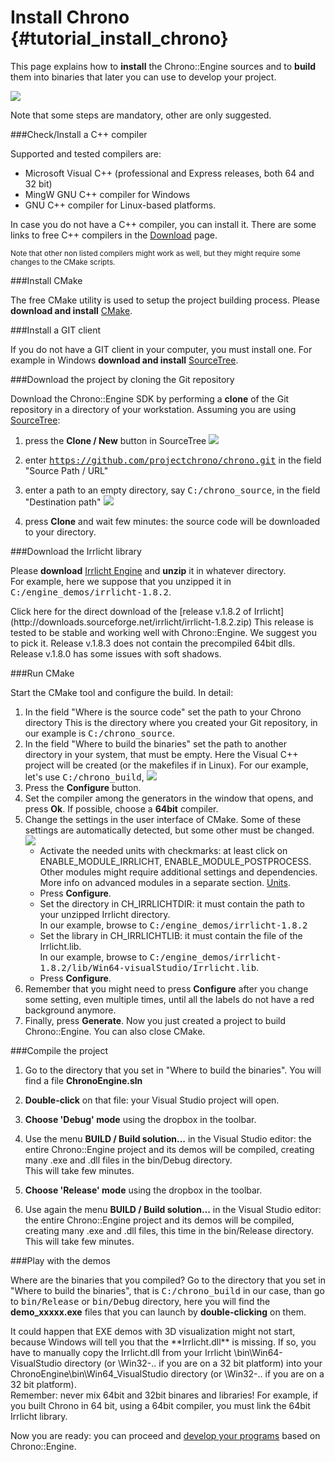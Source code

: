 Install Chrono {#tutorial_install_chrono}
==========================


This page explains how to **install** the Chrono::Engine sources and to **build** 
them into binaries that later you can use to develop your project.

![](Pic_build_ce.png)

Note that some steps are mandatory, other are only suggested.

###Check/Install a C++ compiler

Supported and tested compilers are:
* Microsoft Visual C++ (professional and Express releases, both 64 and 32 bit)
* MingW GNU C++ compiler for Windows
* GNU C++ compiler for Linux-based platforms.

In case you do not have a C++ compiler, you can install it. There are some links to free C++ compilers in the [Download]() page. 

<small>Note that other non listed compilers might work as well, but they might require some changes to the CMake scripts.</small>

###Install CMake

The free CMake utility is used to setup the project building process.
Please **download and install** [CMake](http://www.cmake.org/cmake/resources/software.html).


###Install a GIT client

If you do not have a GIT client in your computer, you must install one.
For example in Windows **download and install** [SourceTree](http://www.sourcetreeapp.com/). 


###Download the project by cloning the Git repository

Download the Chrono::Engine SDK by performing a **clone** of the Git repository in a directory of your workstation. 
Assuming you are using [SourceTree](http://www.sourcetreeapp.com/):

1. press the **Clone / New** button in SourceTree 
   ![](Install_ST1.gif)
   
2. enter <tt>https://github.com/projectchrono/chrono.git</tt> in the field "Source Path / URL"

3. enter a path to an empty directory, say <tt>C:/chrono_source</tt>, in the field "Destination path" 
   ![](Install_ST2.gif)
   
4. press **Clone** and wait few minutes: the source code will be downloaded to your directory.

###Download the Irrlicht library

Please **download** [Irrlicht Engine](http://irrlicht.sourceforge.net/downloads.html) 
and **unzip** it in whatever directory.  
For example, here we suppose that you unzipped it in <tt>C:/engine_demos/irrlicht-1.8.2</tt>.

<div class="ce-warning"> 
Click here for the direct download of the 
[release v.1.8.2 of Irrlicht](http://downloads.sourceforge.net/irrlicht/irrlicht-1.8.2.zip)
This release is tested to be stable and working well with Chrono::Engine. We suggest you to pick it.   
Release v.1.8.3 does not contain the precompiled 64bit dlls.  
Release v.1.8.0 has some issues with soft shadows.
</div> 



###Run CMake

Start the CMake tool and configure the build. In detail:

1. In the field "Where is the source code" set the path to your Chrono directory 
   This is the directory where you created your Git repository, in our example is <tt>C:/chrono_source</tt>. 
2. In the field "Where to build the binaries" set the path to another directory in your system, 
   that must be empty. Here the Visual C++ project will be created (or the makefiles if in Linux). 
   For our example, let's use <tt>C:/chrono_build</tt>, 
   ![](Install_5.gif)
3. Press the **Configure** button.
4. Set the compiler among the generators in the window that opens, and press **Ok**. 
   If possible, choose a **64bit** compiler.
5. Change the settings in the user interface of CMake.
   Some of these settings are automatically detected, but some other must be changed. 
   ![](Install_7.gif)
   * Activate the needed units with checkmarks: at least click on ENABLE_MODULE_IRRLICHT, ENABLE_MODULE_POSTPROCESS. 
     Other modules might require additional settings and dependencies. More info on advanced modules in a separate section. [Units]().
   * Press **Configure**.
   * Set the directory in CH_IRRLICHTDIR: it must contain the path to your unzipped Irrlicht directory.  
     In our example, browse to <tt>C:/engine_demos/irrlicht-1.8.2</tt>
   * Set the library in CH_IRRLICHTLIB: it must contain the file of the Irrlicht.lib.  
     In our example, browse to <tt>C:/engine_demos/irrlicht-1.8.2/lib/Win64-visualStudio/Irrlicht.lib</tt>.
   * Press **Configure**.
6. Remember that you might need to press **Configure** after you change some setting, even multiple times,
   until all the labels do not have a red background anymore. 
7. Finally, press **Generate**.
Now you just created a project to build Chrono::Engine. You can also close CMake.

###Compile the project

1. Go to the directory that you set in "Where to build the binaries". You will find a file **ChronoEngine.sln**

2. **Double-click** on that file: your Visual Studio project will open.

3. **Choose 'Debug' mode** using the dropbox in the toolbar.
 
4. Use the menu **BUILD / Build solution...** in the Visual Studio editor: the entire Chrono::Engine project
   and its demos will be compiled, creating many .exe and .dll files in the bin/Debug directory.  
   This will take few minutes.

5. **Choose 'Release' mode** using the dropbox in the toolbar.
 
6. Use again the menu **BUILD / Build solution...** in the Visual Studio editor: the entire Chrono::Engine project
   and its demos will be compiled, creating many .exe and .dll files, this time in the bin/Release directory.   
   This will take few minutes.
   
   
###Play with the demos

Where are the binaries that you compiled? Go to the directory that you set in "Where to build the binaries", 
that is  <tt>C:/chrono_build</tt> in our case, than 
go to <tt>bin/Release</tt> or <tt>bin/Debug</tt> directory, 
here you will find the **demo_xxxxx.exe** files that you can launch by **double-clicking** on them.


<div class="ce-info">
It could happen that EXE demos with 3D visualization might not start, 
because Windows will tell you that the **Irrlicht.dll** is missing.  
If so, you have to manually copy the Irrlicht.dll from your Irrlicht \bin\Win64-VisualStudio directory (or \Win32-.. if you are on a 32 bit platform) into your ChronoEngine\bin\Win64_VisualStudio directory (or \Win32-.. if you are on a 32 bit platform).
</div>

<div class="ce-danger">
Remember: never mix 64bit and 32bit binares and libraries! 
For example, if you built Chrono in 64 bit, using a 64bit compiler, you must link the 64bit Irrlicht library.  
</div>

Now you are ready: you can proceed and [develop your programs]() based on Chrono::Engine.